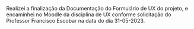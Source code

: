 Realizei a finalização da Documentação do Formulário de UX do projeto, e encaminhei no Moodle da disciplina de UX conforme solicitação do Professor Francisco Escobar na data do dia 31-05-2023.

